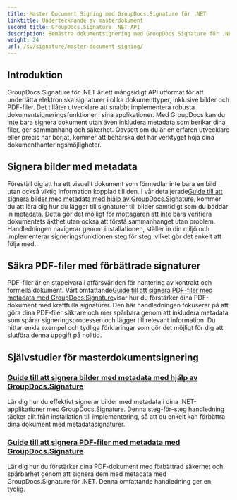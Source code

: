 ```yaml
---
title: Master Document Signing med GroupDocs.Signature för .NET
linktitle: Undertecknande av masterdokument
second_title: GroupDocs.Signature .NET API
description: Bemästra dokumentsignering med GroupDocs.Signature för .NET i våra detaljerade handledningar. Signera bilder och PDF-filer med metadata utan ansträngning.
weight: 24
url: /sv/signature/master-document-signing/
---
```

## Introduktion

GroupDocs.Signature för .NET är ett mångsidigt API utformat för att underlätta elektroniska signaturer i olika dokumenttyper, inklusive bilder och PDF-filer. Det tillåter utvecklare att snabbt implementera robusta dokumentsigneringsfunktioner i sina applikationer. Med GroupDocs kan du inte bara signera dokument utan även inkludera metadata som berikar dina filer, ger sammanhang och säkerhet. Oavsett om du är en erfaren utvecklare eller precis har börjat, kommer att behärska det här verktyget höja dina dokumenthanteringsmöjligheter.

## Signera bilder med metadata  
Föreställ dig att ha ett visuellt dokument som förmedlar inte bara en bild utan också viktig information kopplad till den. I vår detaljerade[Guide till att signera bilder med metadata med hjälp av GroupDocs.Signature](./signing-images-with-metadata/), kommer du att lära dig hur du lägger till signaturer till bilder samtidigt som du bäddar in metadata. Detta gör det möjligt för mottagaren att inte bara verifiera dokumentets äkthet utan också att förstå sammanhanget utan problem. Handledningen navigerar genom installationen, ställer in din miljö och implementerar signeringsfunktionen steg för steg, vilket gör det enkelt att följa med.

## Säkra PDF-filer med förbättrade signaturer  
 PDF-filer är en stapelvara i affärsvärlden för hantering av kontrakt och formella dokument. Vårt omfattande[Guide till att signera PDF-filer med metadata med GroupDocs.Signature](./signing-pdf-with-metadata/)visar hur du förstärker dina PDF-dokument med kraftfulla signaturer. Den här handledningen fokuserar på att göra dina PDF-filer säkrare och mer spårbara genom att inkludera metadata som spårar signeringsprocessen och lägger till relevant information. Du hittar enkla exempel och tydliga förklaringar som gör det möjligt för dig att slutföra denna uppgift på nolltid.

## Självstudier för masterdokumentsignering
### [Guide till att signera bilder med metadata med hjälp av GroupDocs.Signature](./signing-images-with-metadata/)
Lär dig hur du effektivt signerar bilder med metadata i dina .NET-applikationer med GroupDocs.Signature. Denna steg-för-steg handledning täcker allt från installation till implementering, så att du enkelt kan förbättra dina dokument med metadatasignaturer.
### [Guide till att signera PDF-filer med metadata med GroupDocs.Signature](./signing-pdf-with-metadata/)
Lär dig hur du förstärker dina PDF-dokument med förbättrad säkerhet och spårbarhet genom att signera dem med metadata med GroupDocs.Signature för .NET. Denna omfattande handledning ger en tydlig.